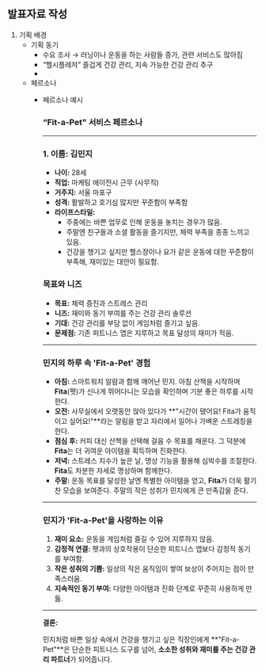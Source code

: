 ## 발표자료 작성

1. 기획 배경
    - 기획 동기
        - 수요 조사 → 러닝이나 운동을 하는 사람들 증가, 관련 서비스도 많아짐
        - “헬시플레저” 즐겁게 건강 관리, 지속 가능한 건강 관리 추구
        - 
    - 페르소나
        - 페르소나 예시
            
            ### **“Fit-a-Pet" 서비스 페르소나**
            
            ---
            
            ### **1. 이름:** 김민지
            
            - **나이:** 28세
            - **직업:** 마케팅 에이전시 근무 (사무직)
            - **거주지:** 서울 마포구
            - **성격:** 활발하고 호기심 많지만 꾸준함이 부족함
            - **라이프스타일:**
                - 주중에는 바쁜 업무로 인해 운동을 놓치는 경우가 많음.
                - 주말엔 친구들과 소셜 활동을 즐기지만, 체력 부족을 종종 느끼고 있음.
                - 건강을 챙기고 싶지만 헬스장이나 요가 같은 운동에 대한 꾸준함이 부족해, 재미있는 대안이 필요함.
            
            ### **목표와 니즈**
            
            - **목표:** 체력 증진과 스트레스 관리
            - **니즈:** 재미와 동기 부여를 주는 건강 관리 솔루션
            - **기대:** 건강 관리를 부담 없이 게임처럼 즐기고 싶음.
            - **문제점:** 기존 피트니스 앱은 지루하고 목표 달성의 재미가 적음.
            
            ---
            
            ### **민지의 하루 속 'Fit-a-Pet' 경험**
            
            - **아침:** 스마트워치 알람과 함께 깨어난 민지. 아침 산책을 시작하며 **Fita**(펫)가 신나게 뛰어다니는 모습을 확인하며 기분 좋은 하루를 시작한다.
            - **오전:** 사무실에서 오랫동안 앉아 있다가 **"시간이 됐어요! Fita가 움직이고 싶어요!"**라는 알림을 받고 자리에서 일어나 가벼운 스트레칭을 한다.
            - **점심 후:** 커피 대신 산책을 선택해 걸음 수 목표를 채운다. 그 덕분에 **Fita**는 더 귀여운 아이템을 획득하며 진화한다.
            - **저녁:** 스트레스 지수가 높은 날, 명상 기능을 활용해 심박수를 조절한다. **Fita**도 차분한 자세로 명상하며 함께한다.
            - **주말:** 운동 목표를 달성한 날엔 특별한 아이템을 얻고, **Fita**가 더욱 활기찬 모습을 보여준다. 주말의 작은 성취가 민지에게 큰 만족감을 준다.
            
            ---
            
            ### **민지가 'Fit-a-Pet'을 사랑하는 이유**
            
            1. **재미 요소:** 운동을 게임처럼 즐길 수 있어 지루하지 않음.
            2. **감정적 연결:** 펫과의 상호작용이 단순한 피트니스 앱보다 감정적 동기를 부여함.
            3. **작은 성취의 기쁨:** 일상의 작은 움직임이 쌓여 보상이 주어지는 점이 만족스러움.
            4. **지속적인 동기 부여:** 다양한 아이템과 진화 단계로 꾸준히 사용하게 만듦.
            
            ---
            
            **결론:**
            
            민지처럼 바쁜 일상 속에서 건강을 챙기고 싶은 직장인에게 **"Fit-a-Pet"**은 단순한 피트니스 도구를 넘어, **소소한 성취와 재미를 주는 건강 관리 파트너**가 되어줍니다.